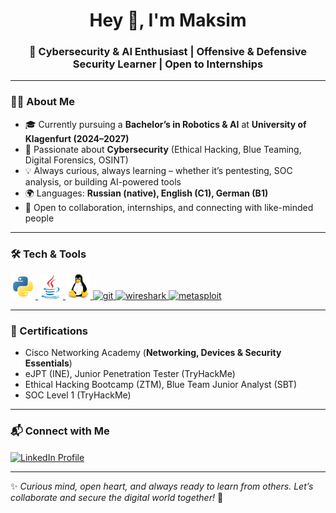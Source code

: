<h1 align="center">Hey 👋, I'm Maksim</h1>
<h3 align="center">🚀 Cybersecurity & AI Enthusiast | Offensive & Defensive Security Learner | Open to Internships</h3>

---

### 👨‍💻 About Me
- 🎓 Currently pursuing a **Bachelor’s in Robotics & AI** at **University of Klagenfurt (2024–2027)**  
- 🔐 Passionate about **Cybersecurity** (Ethical Hacking, Blue Teaming, Digital Forensics, OSINT)  
- 💡 Always curious, always learning – whether it’s pentesting, SOC analysis, or building AI-powered tools  
- 🌍 Languages: **Russian (native), English (C1), German (B1)**  
- 🤝 Open to collaboration, internships, and connecting with like-minded people  

---

### 🛠️ Tech & Tools
<p align="left">
<a href="https://www.python.org" target="_blank"> <img src="https://raw.githubusercontent.com/devicons/devicon/master/icons/python/python-original.svg" alt="python" width="40" height="40"/> </a>
<a href="https://www.java.com" target="_blank"> <img src="https://raw.githubusercontent.com/devicons/devicon/master/icons/java/java-original.svg" alt="java" width="40" height="40"/> </a>
<a href="https://www.linux.org/" target="_blank"> <img src="https://raw.githubusercontent.com/devicons/devicon/master/icons/linux/linux-original.svg" alt="linux" width="40" height="40"/> </a>
<a href="https://git-scm.com/" target="_blank"> <img src="https://www.vectorlogo.zone/logos/git-scm/git-scm-icon.svg" alt="git" width="40" height="40"/> </a>
<a href="https://www.wireshark.org/" target="_blank"> <img src="https://upload.wikimedia.org/wikipedia/commons/d/d8/Wireshark_icon.svg" alt="wireshark" width="40" height="40"/> </a>
<a href="https://www.metasploit.com/" target="_blank"> <img src="https://www.metasploit.com/includes/img/metasploit-logo.svg" alt="metasploit" width="40" height="40"/> </a>
</p>

---

### 🏅 Certifications
- Cisco Networking Academy (**Networking, Devices & Security Essentials**)  
- eJPT (INE), Junior Penetration Tester (TryHackMe)  
- Ethical Hacking Bootcamp (ZTM), Blue Team Junior Analyst (SBT)  
- SOC Level 1 (TryHackMe)  

---

### 📬 Connect with Me
<p align="left">
<a href="https://www.linkedin.com/in/maksim-poksevatkin/" target="blank"><img align="center" src="https://raw.githubusercontent.com/rahuldkjain/github-profile-readme-generator/master/src/images/icons/Social/linked-in-alt.svg" alt="LinkedIn Profile" height="30" width="40" /></a>
</p>

---

✨ *Curious mind, open heart, and always ready to learn from others. Let’s collaborate and secure the digital world together!* 🔐
